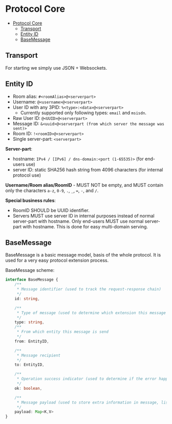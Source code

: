 # Protocol Core

- [Protocol Core](#protocol-core)
  - [Transport](#transport)
  - [Entity ID](#entity-id)
  - [BaseMessage](#basemessage)

## Transport

For starting we simply use JSON + Websockets.

## Entity ID

- Room alias: `#<roomAlias>@<serverpart>`
- Username: `@<username>@<serverpart>`
- User ID with any 3PID: `%<type>:<data>@<serverpart>`
  - Currently supported only following types: `email` and `msisdn`.
- Raw User ID: `@<UUID>@<serverpart>`
- Message ID: `&<uuid>@<serverpart (from which server the message was sent)>`
- Room ID: `!<roomID>@<serverpart>`
- Single server-part: `<serverpart>`

**Server-part**:

- hostname: `IPv4 / [IPv6] / dns-domain:<port (1-65535)>` (for end-users use)
- server ID: static SHA256 hash string from 4096 characters (for internal protocol use) 

**Username/Room alias/RoomID** - MUST NOT be empty, and MUST contain only the characters `a-z`, `0-9`, `.`, `_`, `=`, `-`, and `/`.

**Special business rules**: 

- RoomID SHOULD be UUID identifier.
- Servers MUST use server ID in internal purposes instead of normal server-part with hostname. Only end-users MUST use normal server-part with hostname. This is done for easy multi-domain serving.

## BaseMessage

BaseMessage is a basic message model, basis of the whole protocol. It is used for a very easy protocol extension process.

BaseMessage scheme:

```typescript
interface BaseMessage {
    /**
     * Message identifier (used to track the request-response chain)
     */
    id: string,

    /**
     * Type of message (used to determine which extension this message belongs to)
     */
    type: string,
    /**
     * From which entity this message is send
     */
    from: EntityID,

    /**
     * Message recipient
     */
    to: EntityID,

    /**
     * Operation success indicator (used to determine if the error happened while processing request)
     */
    ok: boolean,

    /**
     * Message payload (used to store extra information in message, list of permissible fields in the payload depends on "type" field)
     */
    payload: Map<K,V>
}
```
